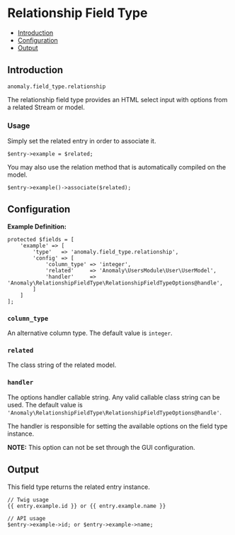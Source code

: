 # Relationship Field Type

- [Introduction](#introduction)
- [Configuration](#configuration)
- [Output](#output)


<a name="introduction"></a>
## Introduction

`anomaly.field_type.relationship`

The relationship field type provides an HTML select input with options from a related Stream or model.

### Usage

Simply set the related entry in order to associate it.

    $entry->example = $related;

You may also use the relation method that is automatically compiled on the model.

    $entry->example()->associate($related);


<a name="configuration"></a>
## Configuration

**Example Definition:**

    protected $fields = [
        'example' => [
            'type'   => 'anomaly.field_type.relationship',
            'config' => [
                'column_type' => 'integer',
                'related'     => 'Anomaly\UsersModule\User\UserModel',
                'handler'     => 'Anomaly\RelationshipFieldType\RelationshipFieldTypeOptions@handle',
            ]
        ]
    ];

### `column_type`

An alternative column type. The default value is `integer`.

### `related`

The class string of the related model.

### `handler`

The options handler callable string. Any valid callable class string can be used. The default value is `'Anomaly\RelationshipFieldType\RelationshipFieldTypeOptions@handle'`.

The handler is responsible for setting the available options on the field type instance.

**NOTE:** This option can not be set through the GUI configuration.


<a name="output"></a>
## Output

This field type returns the related entry instance.

    // Twig usage
    {{ entry.example.id }} or {{ entry.example.name }}
    
    // API usage
    $entry->example->id; or $entry->example->name;
